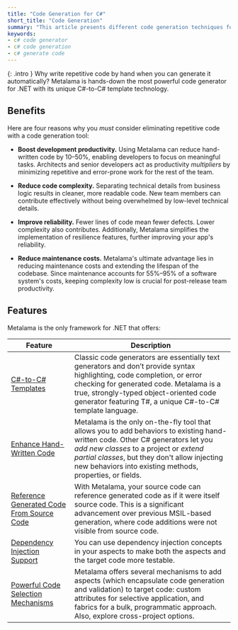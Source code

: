 ```yaml
---
title: "Code Generation for C#"
short_title: "Code Generation"
summary: "This article presents different code generation techniques for C# and compares them to Metalama."
keywords:
- c# code generator
- c# code generation
- c# generate code
---
```


{: .intro }
Why write repetitive code by hand when you can generate it automatically? Metalama is hands-down the most powerful code generator for .NET with its unique C#-to-C# template technology.

## Benefits

Here are four reasons why you _must_ consider eliminating repetitive code with a code generation tool:

* **Boost development productivity.** Using Metalama can reduce hand-written code by 10–50%, enabling developers to focus on meaningful tasks. Architects and senior developers act as productivity _multipliers_ by minimizing repetitive and error-prone work for the rest of the team.

* **Reduce code complexity.** Separating technical details from business logic results in cleaner, more readable code. New team members can contribute effectively without being overwhelmed by low-level technical details.

* **Improve reliability.** Fewer lines of code mean fewer defects. Lower complexity also contributes. Additionally, Metalama simplifies the implementation of resilience features, further improving your app's reliability.

* **Reduce maintenance costs.** Metalama's ultimate advantage lies in reducing maintenance costs and extending the lifespan of the codebase. Since maintenance accounts for 55%–95% of a software system's costs, keeping complexity low is crucial for post-release team productivity.

## Features

Metalama is the only framework for .NET that offers:

| Feature | Description |
|---------|-------------|
| [C#-to-C# Templates](templates) | Classic code generators are essentially text generators and don’t provide syntax highlighting, code completion, or error checking for generated code. Metalama is a true, strongly-typed object-oriented code generator featuring T#, a unique C#-to-C# template language. |
| [Enhance Hand-Written Code](override) | Metalama is the only on-the-fly tool that allows you to add behaviors to existing hand-written code. Other C# generators let you _add new classes_ to a project or _extend partial classes_, but they don't allow injecting new behaviors into existing methods, properties, or fields. |
| [Reference Generated Code From Source Code](reference-from-source-code) | With Metalama, your source code can reference generated code as if it were itself source code. This is a significant advancement over previous MSIL-based generation, where code additions were not visible from source code. |
| [Dependency Injection Support](dependency-injection) | You can use dependency injection concepts in your aspects to make both the aspects and the target code more testable. |
| [Powerful Code Selection Mechanisms](applying) | Metalama offers several mechanisms to add aspects (which encapsulate code generation and validation) to target code: custom attributes for selective application, and fabrics for a bulk, programmatic approach. Also, explore cross-project options. |
